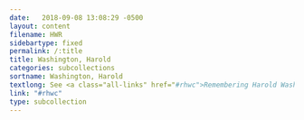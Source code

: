```yaml
---
date:   2018-09-08 13:08:29 -0500
layout: content
filename: HWR
sidebartype: fixed
permalink: /:title
title: Washington, Harold
categories: subcollections
sortname: Washington, Harold
textlong: See <a class="all-links" href="#rhwc">Remembering Harold Washington</a>
link: "#rhwc"
type: subcollection
---
```

